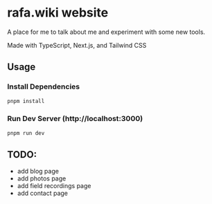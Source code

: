 # rafa.wiki website

A place for me to talk about me and experiment with some new tools.

Made with TypeScript, Next.js, and Tailwind CSS

## Usage

### Install Dependencies

```bash
pnpm install
```

### Run Dev Server (http://localhost:3000)

```bash
pnpm run dev
```

## TODO:

- add blog page
- add photos page
- add field recordings page
- add contact page
